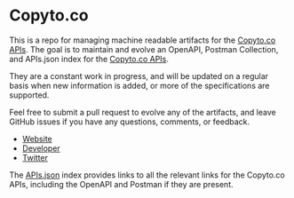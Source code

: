 # Copyto.coThis is a repo for managing machine readable artifacts for the [Copyto.co APIs](http://copyto.co). The goal is to maintain and evolve an OpenAPI, Postman Collection, and APIs.json index for the [Copyto.co APIs](http://copyto.co).They are a constant work in progress, and will be updated on a regular basis when new information is added, or more of the specifications are supported.Feel free to submit a pull request to evolve any of the artifacts, and leave GitHub issues if you have any questions, comments, or feedback.- [Website](http://copyto.co)- [Developer](http://copyto.co)- [Twitter](https://twitter.com/#!/copytoco)The [APIs.json](https://github.com/api-evangelist/copyto-co/blob/master/apis.json) index provides links to all the relevant links for the Copyto.co APIs, including the OpenAPI and Postman if they are present.